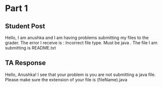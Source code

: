 # Part 1
## Student Post 
Hello, I am anushka and I am having problems submitting my files to the grader. The error I receive is : Incorrect file type. Must be java . The file I am submitting is README.txt

## TA Response 
Hello, Anushka! I see that your problem is you are not submitting a java file. Please make sure the extension of your file is (fileName).java


